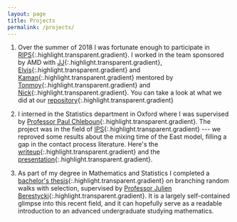 ```yaml
---
layout: page
title: Projects
permalink: /projects/
---
```

1. Over the summer of 2018 I was fortunate enough to participate in [RIPS][RIPS_link]{:.highlight.transparent.gradient}. I worked in the team sponsored by AMD with [JJ][JJ_link]{:.highlight.transparent.gradient}, [Elvis][Elvis_link]{:.highlight.transparent.gradient} and [Kaman][Kaman_link]{:.highlight.transparent.gradient} mentored by [Tonmoy][Tonmoy_link]{:.highlight.transparent.gradient} and [Nick][Nick_link]{:.highlight.transparent.gradient}. You can take a look at what we did at our [repository][RIPS_repo]{:.highlight.transparent.gradient}
<!-- &nbsp;  -->

2. I interned in the Statistics department in Oxford where I was supervised by [Professor Paul Chleboun][Paul]{:.highlight.transparent.gradient}. The project was in the field of [IPS][IPS_link]{:.highlight.transparent.gradient}  --- we reproved some results about the mixing time of the East model, filling a gap in the contact process literature. Here's the [writeup][East_writeup]{:.highlight.transparent.gradient} and the [presentation][East_pres]{:.highlight.transparent.gradient}. 

3. As part of my degree in Mathematics and Statistics I completed a [bachelor's thesis][thesis]{:.highlight.transparent.gradient} on branching random walks with selection, supervised by [Professor Julien Berestycki][Julien]{:.highlight.transparent.gradient}. It is a largely self-contained glimpse into this recent field, and it can hopefully serve as a readable introduction to an advanced undergraduate studying mathematics. 

[RIPS_link]: http://www.ipam.ucla.edu/programs/student-research-programs/research-in-industrial-projects-for-students-rips-2018/
[JJ_link]: https://www.linkedin.com/in/jiajing-guan-a5606379/
[Elvis_link]: https://www.linkedin.com/in/elvis-nunez-ba7666102/
[Kaman_link]: http://kaman.phamdo.com/
[Tonmoy_link]: https://www.linkedin.com/in/tonmoy-monsoor-5730a82b/
[Nick_link]: https://www.linkedin.com/in/nicholasmalaya/
[RIPS_repo]: https://github.com/AMD-RIPS/RL-2018
[Paul]: https://warwick.ac.uk/fac/sci/statistics/staff/academic-research/chleboun/
[IPS_link]: https://en.wikipedia.org/wiki/Interacting_particle_system
[East_writeup]: https://github.com/PatrikGerber/East-process/blob/master/East_process.pdf
[East_pres]: https://github.com/PatrikGerber/East-process/blob/master/East_process_presentation.pdf
[thesis]: https://github.com/PatrikGerber/BRWs/blob/master/FINAL/final_version.pdf
[Julien]: https://www.stats.ox.ac.uk/all-people/julien-berestycki/
